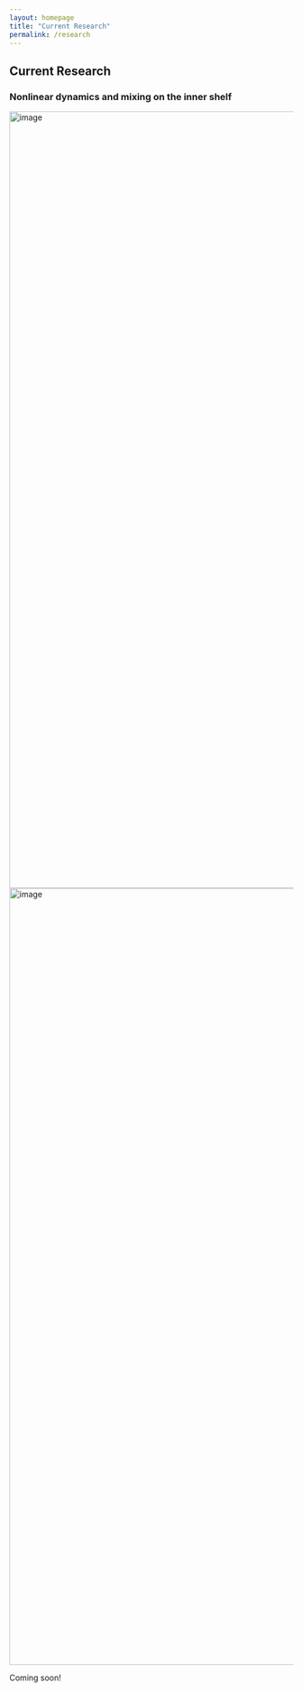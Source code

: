 ```yaml
---
layout: homepage
title: "Current Research"
permalink: /research
---
```


## Current Research

### Nonlinear dynamics and mixing on the inner shelf
<img width="1378" alt="image" src="https://github.com/user-attachments/assets/fb7a7822-be7f-4c1b-8fd7-49be17e8b825" />
<img width="1378" alt="image" src="https://github.com/user-attachments/assets/49117f91-a945-416e-9666-7484c5b652de" />


Coming soon!

